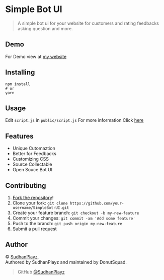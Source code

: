 # Simple Bot UI
> A simple bot ui for your website for customers and rating feedbacks asking question and more.

## Demo
For Demo view at [my website](https://sudhan.glitch.me)

## Installing

```
npm install
# or
yarn
```

## Usage

Edit `script.js` in `public/script.js`
For more information Click [here](https://www.npmjs.com/package/botui)

## Features

- Unique Cutomaztion
- Better for Feedbacks
- Customizing CSS
- Source Collectable
- Open Souce Bot UI


## Contributing

1. [Fork the repository](https://github.com/Team-Donut/SimpleBot-UI/fork)!
2. Clone your fork: `git clone https://github.com/your-username/SimpleBot-UI.git`
3. Create your feature branch: `git checkout -b my-new-feature`
4. Commit your changes: `git commit -am 'Add some feature'`
5. Push to the branch: `git push origin my-new-feature`
6. Submit a pull request 

## Author

© [SudhanPlayz](https://github.com/SudhanPlayz).  
Authored by SudhanPlayz and maintained by DonutSquad.

> GitHub [@SudhanPlayz](https://github.com/SudhanPlayz)
